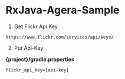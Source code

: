# RxJava-Agera-Sample


1) Get Flickr Api Key
```
https://www.flickr.com/services/api/keys/
```

2) Put Api-Key

**{project}/gradle.properties**

```
flickr_api_key={api-key}
```